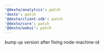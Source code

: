 ```yaml
---
'@dexto/analytics': patch
'dexto': patch
'@dexto/client-sdk': patch
'@dexto/core': patch
'@dexto/webui': patch
---
```


bump up version after fixing node-machine-id
